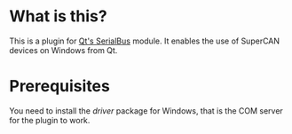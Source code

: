 # What is this?

This is a plugin for [Qt's SerialBus](https://doc.qt.io/qt-5/qtserialbus-index.html) module.
It enables the use of SuperCAN devices on Windows from Qt.

# Prerequisites

You need to install the _driver_ package for Windows, that is the COM server for the plugin to work.


